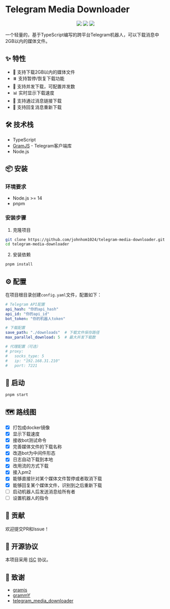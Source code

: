 # Telegram Media Downloader

<p align="center">
  <img src="https://img.shields.io/github/license/johnhom1024/telegram-media-downloader">
  <img src="https://img.shields.io/badge/language-typescript-blue.svg">
  <img src="https://img.shields.io/badge/platform-cross--platform-lightgrey">
</p>

一个轻量的，基于TypeScript编写的跨平台Telegram机器人，可以下载消息中2GB以内的媒体文件。

## ✨ 特性

- 🚀 支持下载2GB以内的媒体文件
- ⏸️ 支持暂停/恢复下载功能
- 🔄 支持并发下载，可配置并发数
- 📊 实时显示下载速度
- 🔗 支持通过消息链接下载
- 💬 支持回复消息重新下载

## 🛠️ 技术栈

- TypeScript
- [GramJS](https://github.com/gram-js/gramjs) - Telegram客户端库
- Node.js

## 📦 安装

### 环境要求

- Node.js >= 14
- pnpm

### 安装步骤

1. 克隆项目
```bash
git clone https://github.com/johnhom1024/telegram-media-downloader.git
cd telegram-media-downloader
```

2. 安装依赖
```bash
pnpm install
```

## ⚙️ 配置

在项目根目录创建`config.yaml`文件，配置如下：

```yaml
# Telegram API配置
api_hash: "你的api_hash"
api_id: "你的api_id"
bot_token: "你的机器人token"

# 下载配置
save_path: "./downloads"  # 下载文件保存路径
max_parallel_download: 5  # 最大并发下载数

# 代理配置（可选）
# proxy:
#   socks_type: 5
#   ip: "192.168.31.210"
#   port: 7221
```

## 🚀 启动

```bash
pnpm start
```

## 🗺️ 路线图

- [x] 打包成docker镜像
- [x] 显示下载速度
- [x] 接收bot测试命令
- [x] 完善媒体文件的下载名称
- [x] 改造bot为中间件形态
- [x] 日志自动下载到本地
- [x] 改用流的方式下载
- [x] 接入pm2
- [x] 能够直接针对某个媒体文件暂停或者取消下载
- [x] 能够回复某个媒体文件，识别到之后重新下载
- [ ] 启动机器人后发送消息给所有者
- [ ] 设置机器人的指令

## 🤝 贡献

欢迎提交PR和Issue！

## 📄 开源协议

本项目采用 [ISC](LICENSE) 协议。

## 🙏 致谢

- [gramjs](https://github.com/gram-js/gramjs)
- [grammY](https://github.com/grammyjs/grammY)
- [telegram_media_downloader](https://github.com/tangyoha/telegram_media_downloader)